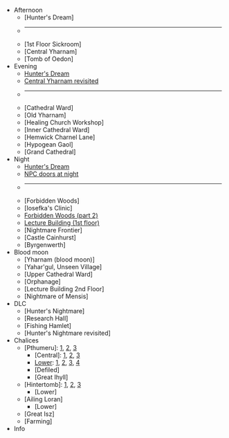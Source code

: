 * Afternoon
  * [Hunter's Dream]
  * ---
  * [1st Floor Sickroom]
  * [Central Yharnam]
  * [Tomb of Oedon]
* Evening
  * [Hunter's Dream](dream_evening)
  * [Central Yharnam revisited](yharnam_after_oedon)
  * ---
  * [Cathedral Ward]
  * [Old Yharnam]
  * [Healing Church Workshop]
  * [Inner Cathedral Ward]
  * [Hemwick Charnel Lane]
  * [Hypogean Gaol]
  * [Grand Cathedral]
* Night
  * [Hunter's Dream](dream_night)
  * [NPC doors at night](doors_night)
  * ---
  * [Forbidden Woods]
  * [Iosefka's Clinic]
  * [Forbidden Woods (part 2)](fb_2)
  * [Lecture Building (1st floor)](lecture_building)
  * [Nightmare Frontier]
  * [Castle Cainhurst]
  * [Byrgenwerth]
* Blood moon
  * [Yharnam (blood moon)]
  * [Yahar'gul, Unseen Village]
  * [Upper Cathedral Ward]
  * [Orphanage]
  * [Lecture Building 2nd Floor]
  * [Nightmare of Mensis]
* DLC
  * [Hunter's Nightmare]
  * [Research Hall]
  * [Fishing Hamlet]
  * [Hunter's Nightmare revisited]
* Chalices
  * [Pthumeru]\: [1](p1), [2](p2), [3](p3)
    * [Central]\: [1](cp1), [2](cp2), [3](cp3)
    * [Lower](pthumeru_lower)\: [1](lp1), [2](lp2), [3](lp3), [4](lp4)
    * [Defiled]
    * [Great Ihyll]
  * [Hintertomb]\: [1](hinter1), [2](hinter2), [3](hinter3)
    * [Lower]
  * [Ailing Loran]
    * [Lower]
  * [Great Isz]
  * [Farming]
* Info
